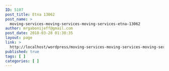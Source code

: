 ```yaml
---
ID: 5107
post_title: Etna 13062
post_name: >
  moving-services-moving-services-moving-services-etna-13062
author: mrgabonijeff@gmail.com
post_date: 2018-03-28 01:38:35
layout: page
link: >
  http://localhost/wordpress/moving-services-moving-services-moving-services-etna-13062/
published: true
tags: [ ]
categories: [ ]
---
```

